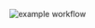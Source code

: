 ![example workflow](https://github.com/jmusila/leave-backend/actions/workflows/tests.yml/badge.svg?event=push)